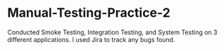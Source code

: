 # Manual-Testing-Practice-2
Conducted Smoke Testing, Integration Testing, and System Testing on 3 different applications. I used Jira to track any bugs found.
